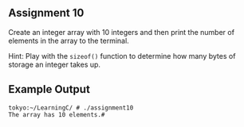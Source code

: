 ## Assignment 10
Create an integer array with 10 integers and then print the number of elements in the array to the terminal.

Hint: Play with the `sizeof()` function to determine how many bytes of storage an integer takes up.

## Example Output
```terminal_session
tokyo:~/LearningC/ # ./assignment10                                 
The array has 10 elements.#   
```